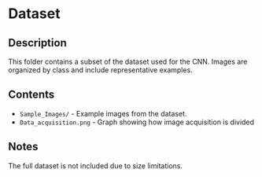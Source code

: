 # Dataset

## Description
This folder contains a subset of the dataset used for the CNN. Images are organized by class and include representative examples.

## Contents
- `Sample_Images/` - Example images from the dataset.
- `Data_acquisition.png` - Graph showing how image acquisition is divided
## Notes
The full dataset is not included due to size limitations.

